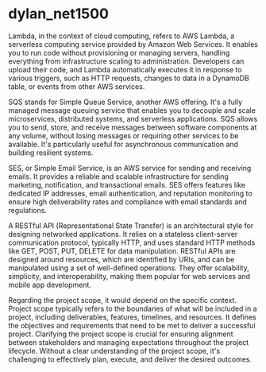 # dylan_net1500
Lambda, in the context of cloud computing, refers to AWS Lambda, a serverless computing service provided by Amazon Web Services. It enables you to run code without provisioning or managing servers, handling everything from infrastructure scaling to administration. Developers can upload their code, and Lambda automatically executes it in response to various triggers, such as HTTP requests, changes to data in a DynamoDB table, or events from other AWS services.

SQS stands for Simple Queue Service, another AWS offering. It's a fully managed message queuing service that enables you to decouple and scale microservices, distributed systems, and serverless applications. SQS allows you to send, store, and receive messages between software components at any volume, without losing messages or requiring other services to be available. It's particularly useful for asynchronous communication and building resilient systems.

SES, or Simple Email Service, is an AWS service for sending and receiving emails. It provides a reliable and scalable infrastructure for sending marketing, notification, and transactional emails. SES offers features like dedicated IP addresses, email authentication, and reputation monitoring to ensure high deliverability rates and compliance with email standards and regulations.

A RESTful API (Representational State Transfer) is an architectural style for designing networked applications. It relies on a stateless client-server communication protocol, typically HTTP, and uses standard HTTP methods like GET, POST, PUT, DELETE for data manipulation. RESTful APIs are designed around resources, which are identified by URIs, and can be manipulated using a set of well-defined operations. They offer scalability, simplicity, and interoperability, making them popular for web services and mobile app development.

Regarding the project scope, it would depend on the specific context. Project scope typically refers to the boundaries of what will be included in a project, including deliverables, features, timelines, and resources. It defines the objectives and requirements that need to be met to deliver a successful project. Clarifying the project scope is crucial for ensuring alignment between stakeholders and managing expectations throughout the project lifecycle. Without a clear understanding of the project scope, it's challenging to effectively plan, execute, and deliver the desired outcomes.
